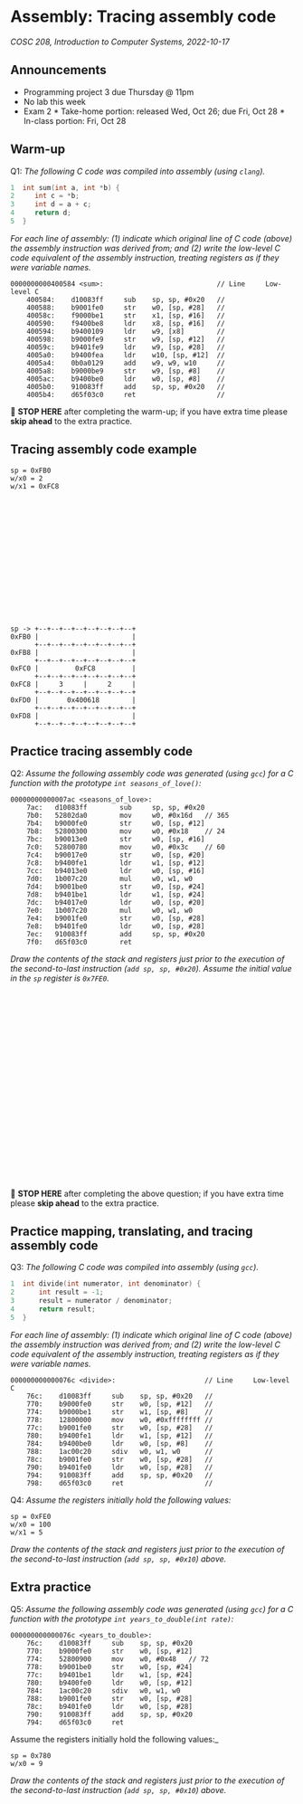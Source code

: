 # Assembly: Tracing assembly code
_COSC 208, Introduction to Computer Systems, 2022-10-17_

## Announcements
* Programming project 3 due Thursday @ 11pm
* No lab this week
* Exam 2
      * Take-home portion: released Wed, Oct 26; due Fri, Oct 28
      * In-class portion: Fri, Oct 28

## Warm-up
Q1: _The following C code was compiled into assembly (using `clang`)._
```C
1  int sum(int a, int *b) {
2     int c = *b;
3     int d = a + c;
4     return d;
5  }
```
_For each line of assembly: (1) indicate which original line of C code (above) the assembly instruction was derived from; and (2) write the low-level C code equivalent of the assembly instruction, treating registers as if they were variable names._
```
0000000000400584 <sum>:                            // Line     Low-level C
    400584:    d10083ff     sub    sp, sp, #0x20   // 
    400588:    b9001fe0     str    w0, [sp, #28]   // 
    40058c:    f9000be1     str    x1, [sp, #16]   // 
    400590:    f9400be8     ldr    x8, [sp, #16]   // 
    400594:    b9400109     ldr    w9, [x8]        // 
    400598:    b9000fe9     str    w9, [sp, #12]   // 
    40059c:    b9401fe9     ldr    w9, [sp, #28]   // 
    4005a0:    b9400fea     ldr    w10, [sp, #12]  // 
    4005a4:    0b0a0129     add    w9, w9, w10     // 
    4005a8:    b9000be9     str    w9, [sp, #8]    // 
    4005ac:    b9400be0     ldr    w0, [sp, #8]    // 
    4005b0:    910083ff     add    sp, sp, #0x20   // 
    4005b4:    d65f03c0     ret                    // 
```

🛑 **STOP HERE** after completing the warm-up; if you have extra time please **skip ahead** to the extra practice.

<div style="page-break-after:always"></div>

## Tracing assembly code example
```
sp = 0xFB0
w/x0 = 2
w/x1 = 0xFC8
```
```
















sp -> +--+--+--+--+--+--+--+--+
0xFB0 |                       |
      +--+--+--+--+--+--+--+--+
0xFB8 |                       |
      +--+--+--+--+--+--+--+--+
0xFC0 |         0xFC8         |
      +--+--+--+--+--+--+--+--+
0xFC8 |     3     |     2     |
      +--+--+--+--+--+--+--+--+
0xFD0 |       0x400618        |
      +--+--+--+--+--+--+--+--+
0xFD8 |                       |
      +--+--+--+--+--+--+--+--+
```

<div style="page-break-after:always"></div>

## Practice tracing assembly code
Q2: _Assume the following assembly code was generated (using `gcc`) for a C function with the prototype `int seasons_of_love()`:_
```
00000000000007ac <seasons_of_love>:
    7ac:   d10083ff        sub     sp, sp, #0x20
    7b0:   52802da0        mov     w0, #0x16d   // 365
    7b4:   b9000fe0        str     w0, [sp, #12]
    7b8:   52800300        mov     w0, #0x18    // 24
    7bc:   b90013e0        str     w0, [sp, #16]
    7c0:   52800780        mov     w0, #0x3c    // 60
    7c4:   b90017e0        str     w0, [sp, #20]
    7c8:   b9400fe1        ldr     w1, [sp, #12]
    7cc:   b94013e0        ldr     w0, [sp, #16]
    7d0:   1b007c20        mul     w0, w1, w0
    7d4:   b9001be0        str     w0, [sp, #24]
    7d8:   b9401be1        ldr     w1, [sp, #24]
    7dc:   b94017e0        ldr     w0, [sp, #20]
    7e0:   1b007c20        mul     w0, w1, w0   
    7e4:   b9001fe0        str     w0, [sp, #28]
    7e8:   b9401fe0        ldr     w0, [sp, #28]
    7ec:   910083ff        add     sp, sp, #0x20
    7f0:   d65f03c0        ret
```
_Draw the contents of the stack and registers just prior to the execution of the second-to-last instruction (`add sp, sp, #0x20`). Assume the initial value in the `sp` register is `0x7FE0`._
```

























```
🛑 **STOP HERE** after completing the above question; if you have extra time please **skip ahead** to the extra practice.

<div style="page-break-after:always"></div>

## Practice mapping, translating, and tracing assembly code
Q3: _The following C code was compiled into assembly (using `gcc`)._
```C
1  int divide(int numerator, int denominator) {
2      int result = -1;
3      result = numerator / denominator;
4      return result;
5  }
```
_For each line of assembly: (1) indicate which original line of C code (above) the assembly instruction was derived from; and (2) write the low-level C code equivalent of the assembly instruction, treating registers as if they were variable names._
```
000000000000076c <divide>:                      // Line     Low-level C
    76c:    d10083ff     sub    sp, sp, #0x20   // 
    770:    b9000fe0     str    w0, [sp, #12]   // 
    774:    b9000be1     str    w1, [sp, #8]    // 
    778:    12800000     mov    w0, #0xffffffff // 
    77c:    b9001fe0     str    w0, [sp, #28]   // 
    780:    b9400fe1     ldr    w1, [sp, #12]   // 
    784:    b9400be0     ldr    w0, [sp, #8]    // 
    788:    1ac00c20     sdiv   w0, w1, w0      // 
    78c:    b9001fe0     str    w0, [sp, #28]   //
    790:    b9401fe0     ldr    w0, [sp, #28]   // 
    794:    910083ff     add    sp, sp, #0x20   // 
    798:    d65f03c0     ret                    // 
```

Q4: _Assume the registers initially hold the following values:_
```
sp = 0xFE0
w/x0 = 100
w/x1 = 5
```
_Draw the contents of the stack and registers just prior to the execution of the second-to-last instruction (`add sp, sp, #0x10`) above._

<div style="page-break-after:always"></div>

## Extra practice
Q5: _Assume the following assembly code was generated (using `gcc`) for a C function with the prototype `int years_to_double(int rate)`:_
```
000000000000076c <years_to_double>:
    76c:    d10083ff     sub    sp, sp, #0x20
    770:    b9000fe0     str    w0, [sp, #12]
    774:    52800900     mov    w0, #0x48   // 72
    778:    b9001be0     str    w0, [sp, #24]
    77c:    b9401be1     ldr    w1, [sp, #24]
    780:    b9400fe0     ldr    w0, [sp, #12]
    784:    1ac00c20     sdiv   w0, w1, w0
    788:    b9001fe0     str    w0, [sp, #28]
    78c:    b9401fe0     ldr    w0, [sp, #28]
    790:    910083ff     add    sp, sp, #0x20
    794:    d65f03c0     ret
```
Assume the registers initially hold the following values:_
```
sp = 0x780
w/x0 = 9
```
_Draw the contents of the stack and registers just prior to the execution of the second-to-last instruction (`add sp, sp, #0x10`) above._